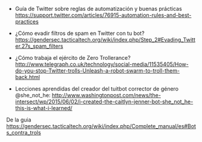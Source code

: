 * Guía de Twitter sobre reglas de automatización y buenas prácticas https://support.twitter.com/articles/76915-automation-rules-and-best-practices

* ¿Cómo evadir filtros de spam en Twitter con tu bot? https://gendersec.tacticaltech.org/wiki/index.php/Step_2#Evading_Twitter.27s_spam_filters

* ¿Cómo trabaja el ejército de Zero Trollerance? http://www.telegraph.co.uk/technology/social-media/11535405/How-do-you-stop-Twitter-trolls-Unleash-a-robot-swarm-to-troll-them-back.html

* Lecciones aprendidas del creador del tuitbot corrector de género @she_not_he: http://www.washingtonpost.com/news/the-intersect/wp/2015/06/02/i-created-the-caitlyn-jenner-bot-she_not_he-this-is-what-i-learned/

De la guia https://gendersec.tacticaltech.org/wiki/index.php/Complete_manual/es#Bots_contra_trols
